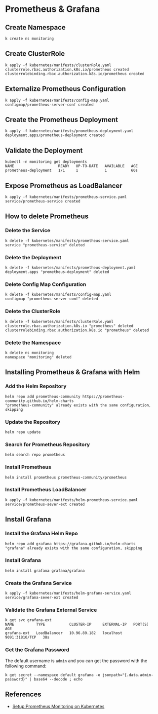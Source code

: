 # Prometheus & Grafana

## Create Namespace

```shell
k create ns monitoring
```

## Create ClusterRole

```shell
k apply -f kubernetes/manifests/clusterRole.yaml
clusterrole.rbac.authorization.k8s.io/prometheus created
clusterrolebinding.rbac.authorization.k8s.io/prometheus created
```

## Externalize Prometheus Configuration

```shell
k apply -f kubernetes/manifests/config-map.yaml
configmap/prometheus-server-conf created
```

## Create the Prometheus Deployment

```shell
k apply -f kubernetes/manifests/prometheus-deployment.yaml
deployment.apps/prometheus-deployment created
```

## Validate the Deployment

```shell
kubectl -n monitoring get deployments
NAME                    READY   UP-TO-DATE   AVAILABLE   AGE
prometheus-deployment   1/1     1            1           60s
```

## Expose Prometheus as LoadBalancer

```shell
k apply -f kubernetes/manifests/prometheus-service.yaml
service/prometheus-service created
```

## How to delete Prometheus

### Delete the Service

```shell
k delete -f kubernetes/manifests/prometheus-service.yaml
service "prometheus-service" deleted
```

### Delete the Deployment

```shell
k delete -f kubernetes/manifests/prometheus-deployment.yaml
deployment.apps "prometheus-deployment" deleted
```

### Delete Config Map Configuration

```shell
k delete -f kubernetes/manifests/config-map.yaml
configmap "prometheus-server-conf" deleted
```

### Delete the ClusterRole

```shell
k delete -f kubernetes/manifests/clusterRole.yaml
clusterrole.rbac.authorization.k8s.io "prometheus" deleted
clusterrolebinding.rbac.authorization.k8s.io "prometheus" deleted
```

### Delete the Namespace

```shell
k delete ns monitoring
namespace "monitoring" deleted
```

## Installing Prometheus & Grafana with Helm

### Add the Helm Repository

```shell
helm repo add prometheus-community https://prometheus-community.github.io/helm-charts
"prometheus-community" already exists with the same configuration, skipping
```

### Update the Repository

```shell
helm repo update
```

### Search for Prometheus Repository

```shell
helm search repo prometheus
```

### Install Prometheus

```shell
helm install prometheus prometheus-community/prometheus
```

### Install Prometheus LoadBalancer

```shell
k apply -f kubernetes/manifests/helm-prometheus-service.yaml
service/prometheus-sever-ext created
```

## Install Grafana

### Install the Grafana Helm Repo

```shell
helm repo add grafana https://grafana.github.io/helm-charts
"grafana" already exists with the same configuration, skipping
```

### Install Grafana

```shell
helm install grafana grafana/grafana
```

### Create the Grafana Service

```shell
k apply -f kubernetes/manifests/helm-grafana-service.yaml
service/grafana-sever-ext created
```

### Validate the Grafana External Service

```shell
k get svc grafana-ext
NAME          TYPE           CLUSTER-IP     EXTERNAL-IP   PORT(S)          AGE
grafana-ext   LoadBalancer   10.96.80.182   localhost     9091:31810/TCP   38s
```

### Get the Grafana Password

The default username is `admin` and you can get the password with the following command:

```shell
k get secret --namespace default grafana -o jsonpath="{.data.admin-password}" | base64 --decode ; echo
```

## References

- [Setup Prometheus Monitoring on Kubernetes](https://devopscube.com/setup-prometheus-monitoring-on-kubernetes/)